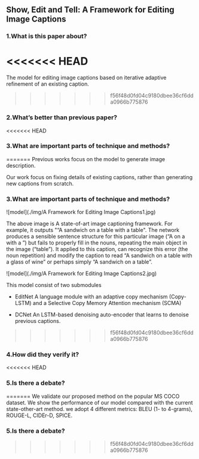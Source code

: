 ## Show, Edit and Tell: A Framework for Editing Image Captions

### 1.What is this paper about?

<<<<<<< HEAD
=======
The model for editing image captions based on iterative adaptive refinement of an
existing caption.
>>>>>>> f56f48d0fd04c9180dbee36cf6dda0966b775876


### 2.What’s better than previous paper?

<<<<<<< HEAD


### 3.What are important parts of technique and methods?


=======
Previous works focus on the model to generate image description.

Our work focus on fixing details of existing captions, rather
than generating new captions from scratch.

### 3.What are important parts of technique and methods?

![model](./img/A Framework for Editing Image Captions1.jpg) 

The above image is  A state-of-art image captioning framework.
For example, it outputs "“A sandwich on a table with a table".
The network produces a sensible sentence structure for this particular image (“A on a with a ”) but fails to properly fill in the nouns, repeating the main object in the image (“table”).
It applied to this caption, can recognize this error (the noun repetition) and modify the caption to read “A sandwich on a table with a glass of wine” or perhaps simply “A sandwich on a table”.

![model](./img/A Framework for Editing Image Captions2.jpg) 

This model consist of two submodules
- EditNet
A language module with an adaptive copy mechanism (Copy-LSTM) and a Selective Copy Memory Attention
mechanism (SCMA)

- DCNet
An LSTM-based denoising auto-encoder that learns to denoise previous captions. 
>>>>>>> f56f48d0fd04c9180dbee36cf6dda0966b775876

### 4.How did they verify it?


<<<<<<< HEAD

### 5.Is there a debate?


=======
We validate our proposed method on the popular MS COCO dataset.
We show the performance of our model compared with the current state-other-art method.
we adopt 4 different metrics: BLEU (1- to 4-grams), ROUGE-L, CIDEr-D, SPICE.

### 5.Is there a debate?

>>>>>>> f56f48d0fd04c9180dbee36cf6dda0966b775876
